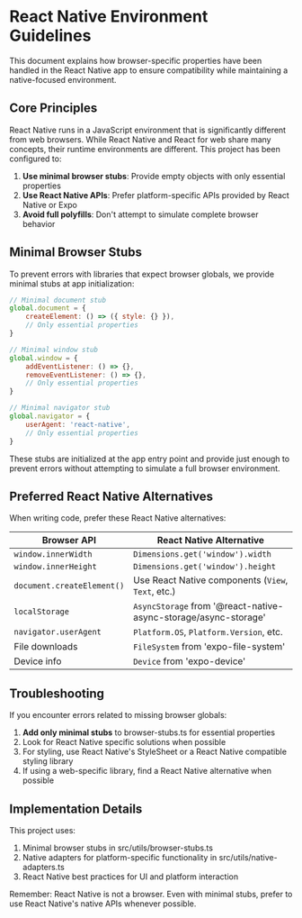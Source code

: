 # React Native Environment Guidelines

This document explains how browser-specific properties have been handled in the React Native app to ensure compatibility while maintaining a native-focused environment.

## Core Principles

React Native runs in a JavaScript environment that is significantly different from web browsers. While React Native and React for web share many concepts, their runtime environments are different. This project has been configured to:

1. **Use minimal browser stubs**: Provide empty objects with only essential properties
2. **Use React Native APIs**: Prefer platform-specific APIs provided by React Native or Expo
3. **Avoid full polyfills**: Don't attempt to simulate complete browser behavior

## Minimal Browser Stubs

To prevent errors with libraries that expect browser globals, we provide minimal stubs at app initialization:

```js
// Minimal document stub
global.document = {
	createElement: () => ({ style: {} }),
	// Only essential properties
}

// Minimal window stub
global.window = {
	addEventListener: () => {},
	removeEventListener: () => {},
	// Only essential properties
}

// Minimal navigator stub
global.navigator = {
	userAgent: 'react-native',
	// Only essential properties
}
```

These stubs are initialized at the app entry point and provide just enough to prevent errors without attempting to simulate a full browser environment.

## Preferred React Native Alternatives

When writing code, prefer these React Native alternatives:

| Browser API                | React Native Alternative                                        |
| -------------------------- | --------------------------------------------------------------- |
| `window.innerWidth`        | `Dimensions.get('window').width`                                |
| `window.innerHeight`       | `Dimensions.get('window').height`                               |
| `document.createElement()` | Use React Native components (`View`, `Text`, etc.)              |
| `localStorage`             | `AsyncStorage` from '@react-native-async-storage/async-storage' |
| `navigator.userAgent`      | `Platform.OS`, `Platform.Version`, etc.                         |
| File downloads             | `FileSystem` from 'expo-file-system'                            |
| Device info                | `Device` from 'expo-device'                                     |

## Troubleshooting

If you encounter errors related to missing browser globals:

1. **Add only minimal stubs** to browser-stubs.ts for essential properties
2. Look for React Native specific solutions when possible
3. For styling, use React Native's StyleSheet or a React Native compatible styling library
4. If using a web-specific library, find a React Native alternative when possible

## Implementation Details

This project uses:

1. Minimal browser stubs in src/utils/browser-stubs.ts
2. Native adapters for platform-specific functionality in src/utils/native-adapters.ts
3. React Native best practices for UI and platform interaction

Remember: React Native is not a browser. Even with minimal stubs, prefer to use React Native's native APIs whenever possible.
